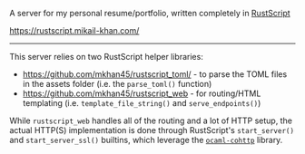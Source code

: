 A server for my personal resume/portfolio, written completely in [RustScript](https://mkhan45.github.io/RustScript2)

<https://rustscript.mikail-khan.com/>

___

This server relies on two RustScript helper libraries:
- <https://github.com/mkhan45/rustscript_toml/> - to parse the TOML files in the assets folder (i.e. the `parse_toml()` function)
- <https://github.com/mkhan45/rustscript_web> - for routing/HTML templating (i.e. `template_file_string()` and `serve_endpoints()`)

While `rustscript_web` handles all of the routing and a lot of HTTP setup, the actual HTTP(S) implementation is done through RustScript's `start_server()` and `start_server_ssl()` builtins, which leverage the [`ocaml-cohttp`](https://github.com/mirage/ocaml-cohttp) library.
